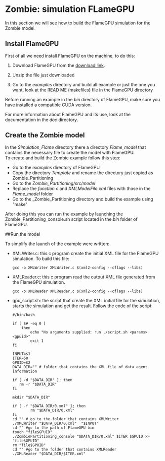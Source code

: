 # Zombie: simulation FLameGPU

In this section we will see how to build the FlameGPU simulation for the Zombie model. 

## Install FlameGPU

First of all we need install FlameGPU on the machine, to do this:

1. Download FlameGPU from the [download link](http://www.flamegpu.com/downloads/links).
2. Unzip the file just downloaded  

3. Go to the _examples_ directory and build all example or just the one you want, look at the READ ME (makefiles) file in the FlameGPU directory


Before running an example in the _bin_ directory of FlameGPU, make sure you have installed a compatible CUDA version.  

For more information about FlameGPU and its use, look at the documentation in the _doc_ directory.

## Create the Zombie model

In the _Simulation\_Flame_ directory there a directory _Flame\_model_ that contains the necessary file to create the model with FlameGPU.  
To create and build  the Zombie example follow this step:

- Go to the _examples_ directory of FlameGPU
- Copy the directory _Template_ and rename the directory just copied as Zombie_Partitioning  
- Go to the _Zombie\_Partitioning/src/model_ 
- Replace the _function.c_ and _XMLModelFile.xml_ files with those in the _Flame\_model_ folder
- Go to the _Zombie\_Partitioning directory and build the example using "make"


After doing this you can run the example by launching the Zombie_Partitioning_console.sh script located in the _bin_ folder of FlameGPU.

##Run the model

To simplify the launch of the example were written:

- XMLWriter.c: this c program create the initial XML file for the FlameGPU simulation. To build this file:
	```
	gcc -o XMLWriter XMLWriter.c $(xml2-config --cflags --libs)

	```
- XMLReader.c: this c program read the output XML file generated from the FlameGPU simulation.
 	```
	gcc -o XMLReader XMLReader.c $(xml2-config --cflags --libs)

	```
- gpu_script.sh: the script that create the XML initial file for the simulation, starts the simulation and get the result. Follow the code of the script:  
	```
	#/bin/bash

	if [ $# -eq 0 ]
		then
			echo "No arguments supplied: run ./script.sh <params> <gpuid>"
			exit 1
	fi

	INPUT=$1
	ITER=50
	GPUID=$2
	DATA_DIR="" # folder that contains the XML file of data agent information

	if [ -d "$DATA_DIR" ]; then
	   rm -r "$DATA_DIR"
	fi

	mkdir "$DATA_DIR"

	if [ -f "$DATA_DIR/0.xml" ]; then
			rm "$DATA_DIR/0.xml"
	fi
	cd "" # go to the folder that contains XMLWriter
	./XMLWriter "$DATA_DIR/0.xml"  "$INPUT" 
	cd "" #go to the path of FlameGPU bin
	touch "file$GPUID"
	./ZombiePartitioning_console "$DATA_DIR/0.xml" $ITER $GPUID >> "file$GPUID"
	rm "file$GPUID"
	cd "" #go to the folder that contains XMLReader
	./XMLReader "$DATA_DIR/$ITER.xml"
	```

